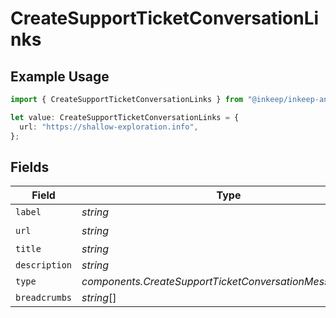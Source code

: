 # CreateSupportTicketConversationLinks

## Example Usage

```typescript
import { CreateSupportTicketConversationLinks } from "@inkeep/inkeep-analytics/models/components";

let value: CreateSupportTicketConversationLinks = {
  url: "https://shallow-exploration.info",
};
```

## Fields

| Field                                                    | Type                                                     | Required                                                 | Description                                              |
| -------------------------------------------------------- | -------------------------------------------------------- | -------------------------------------------------------- | -------------------------------------------------------- |
| `label`                                                  | *string*                                                 | :heavy_minus_sign:                                       | N/A                                                      |
| `url`                                                    | *string*                                                 | :heavy_check_mark:                                       | N/A                                                      |
| `title`                                                  | *string*                                                 | :heavy_minus_sign:                                       | N/A                                                      |
| `description`                                            | *string*                                                 | :heavy_minus_sign:                                       | N/A                                                      |
| `type`                                                   | *components.CreateSupportTicketConversationMessagesType* | :heavy_minus_sign:                                       | N/A                                                      |
| `breadcrumbs`                                            | *string*[]                                               | :heavy_minus_sign:                                       | N/A                                                      |